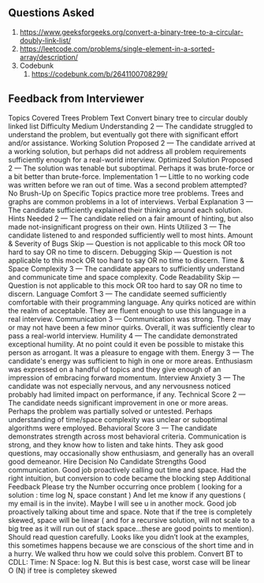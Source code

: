 ## Questions Asked
1. https://www.geeksforgeeks.org/convert-a-binary-tree-to-a-circular-doubly-link-list/
2. https://leetcode.com/problems/single-element-in-a-sorted-array/description/
3. Codebunk
   1. https://codebunk.com/b/2641100708299/


## Feedback from Interviewer

Topics Covered
Trees
Problem Text
Convert binary tree to circular doubly linked list
Difficulty
Medium
Understanding
2 — The candidate struggled to understand the problem, but eventually got there with significant effort and/or assistance.
Working Solution Proposed
2 — The candidate arrived at a working solution, but perhaps did not address all problem requirements sufficiently enough for a real-world interview.
Optimized Solution Proposed
2 — The solution was tenable but suboptimal. Perhaps it was brute-force or a bit better than brute-force.
Implementation
1 — Little to no working code was written before we ran out of time.
Was a second problem attempted?
No
Brush-Up on Specific Topics
practice more tree problems. Trees and graphs are common problems in a lot of interviews.
Verbal Explanation
3 — The candidate sufficiently explained their thinking around each solution.
Hints Needed
2 — The candidate relied on a fair amount of hinting, but also made not-insignificant progress on their own.
Hints Utilized
3 — The candidate listened to and responded sufficiently well to most hints.
Amount & Severity of Bugs
Skip — Question is not applicable to this mock OR too hard to say OR no time to discern.
Debugging
Skip — Question is not applicable to this mock OR too hard to say OR no time to discern.
Time & Space Complexity
3 — The candidate appears to sufficiently understand and communicate time and space complexity.
Code Readability
Skip — Question is not applicable to this mock OR too hard to say OR no time to discern.
Language Comfort
3 — The candidate seemed sufficiently comfortable with their programming language. Any quirks noticed are within the realm of acceptable. They are fluent enough to use this language in a real interview.
Communication
3 — Communication was strong. There may or may not have been a few minor quirks. Overall, it was sufficiently clear to pass a real-world interview.
Humility
4 — The candidate demonstrated exceptional humility. At no point could it even be possible to mistake this person as arrogant. It was a pleasure to engage with them.
Energy
3 — The candidate's energy was sufficient to high in one or more areas. Enthusiasm was expressed on a handful of topics and they give enough of an impression of embracing forward momentum.
Interview Anxiety
3 — The candidate was not especially nervous, and any nervousness noticed probably had limited impact on performance, if any.
Technical Score
2 — The candidate needs significant improvement in one or more areas. Perhaps the problem was partially solved or untested. Perhaps understanding of time/space complexity was unclear or suboptimal algorithms were employed.
Behavioral Score
3 — The candidate demonstrates strength across most behavioral criteria. Communication is strong, and they know how to listen and take hints. They ask good questions, may occasionally show enthusiasm, and generally has an overall good demeanor.
Hire Decision
No
Candidate Strengths
Good communication. Good job proactively calling out time and space. Had the right intuition, but conversion to code became the blocking step
Additional Feedback
Please try the Number occurring once problem ( looking for a solution : time log N, space constant ) And let me know if any questions ( my email is in the invite). Maybe I will see u in another mock. Good job proactively talking about time and space. Note that if the tree is completely skewed, space will be linear ( and for a recursive solution, will not scale to a big tree as it will run out of stack space…these are good points to mention). Should read question carefully. Looks like you didn’t look at the examples, this sometimes happens because we are conscious of the short time and in a hurry. We walked thru how we could solve this problem. Convert BT to CDLL: Time: N Space: log N. But this is best case, worst case will be linear O (N) if tree is completey skewed